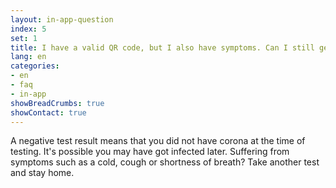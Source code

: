 ```yaml
---
layout: in-app-question
index: 5
set: 1
title: I have a valid QR code, but I also have symptoms. Can I still get access? 
lang: en
categories:
- en
- faq
- in-app
showBreadCrumbs: true
showContact: true
---
```

A negative test result means that you did not have corona at the time of testing. It's possible you may have got infected later. Suffering from symptoms such as a cold, cough or shortness of breath? Take another test and stay home.  
